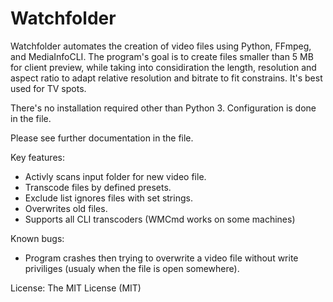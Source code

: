 Watchfolder
===========

Watchfolder automates the creation of video files using Python, FFmpeg, and MediaInfoCLI.
The program's goal is to create files smaller than 5 MB for client preview, while taking into considiration the length, resolution and aspect ratio to adapt relative resolution and bitrate to fit constrains. It's best used for TV spots.

There's no installation required other than Python 3. Configuration is done in the file.

Please see further documentation in the file.

Key features:
- Activly scans input folder for new video file.
- Transcode files by defined presets.
- Exclude list ignores files with set strings.
- Overwrites old files.
- Supports all CLI transcoders (WMCmd works on some machines)

Known bugs:
- Program crashes then trying to overwrite a video file without write priviliges (usualy when the file is open somewhere).


License:
The MIT License (MIT)